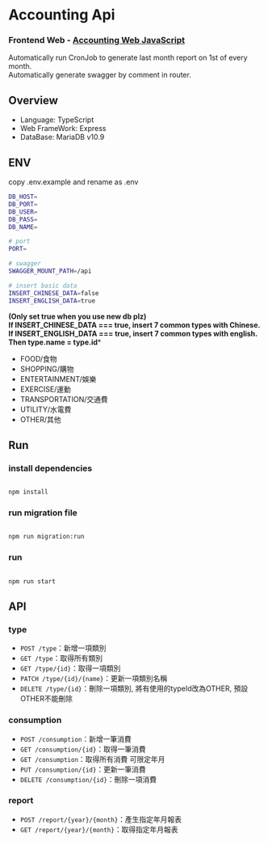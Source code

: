 # Accounting Api

### Frontend Web - [Accounting Web JavaScript](https://github.com/yuhexiong/accounting-web-vue3-javascript)

Automatically run CronJob to generate last month report on 1st of every month.  
Automatically generate swagger by comment in router.

## Overview

- Language: TypeScript
- Web FrameWork: Express
- DataBase: MariaDB v10.9

## ENV

copy .env.example and rename as .env

```bash
DB_HOST=
DB_PORT=
DB_USER=
DB_PASS=
DB_NAME=

# port 
PORT=

# swagger
SWAGGER_MOUNT_PATH=/api

# insert basic data
INSERT_CHINESE_DATA=false
INSERT_ENGLISH_DATA=true
```
**(Only set true when you use new db plz)**  
**If INSERT_CHINESE_DATA === true, insert 7 common types with Chinese.**  
**If INSERT_ENGLISH_DATA === true, insert 7 common types with english. Then type.name = type.id***

- FOOD/食物
- SHOPPING/購物
- ENTERTAINMENT/娛樂
- EXERCISE/運動
- TRANSPORTATION/交通費
- UTILITY/水電費
- OTHER/其他

## Run

### install dependencies

```bash

npm install

```

### run migration file

```bash

npm run migration:run

```

### run

```bash

npm run start

```

## API

### type

- `POST /type`：新增一項類別
- `GET /type`：取得所有類別
- `GET /type/{id}`：取得一項類別
- `PATCH /type/{id}/{name}`：更新一項類別名稱
- `DELETE /type/{id}`：刪除一項類別, 將有使用的typeId改為OTHER, 預設OTHER不能刪除

### consumption

- `POST /consumption`：新增一筆消費
- `GET /consumption/{id}`：取得一筆消費
- `GET /consumption`：取得所有消費 可限定年月
- `PUT /consumption/{id}`：更新一筆消費
- `DELETE /consumption/{id}`：刪除一項消費

### report

- `POST /report/{year}/{month}`：產生指定年月報表
- `GET /report/{year}/{month}`：取得指定年月報表
